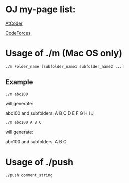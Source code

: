 # OJ my-page list: 

[AtCoder](https://atcoder.jp/users/ruanluyu)

[CodeForces](https://codeforces.com/profile/ruanluyu)

# Usage of ./m (Mac OS only)

```cmd
./m Folder_name [subfolder_name1 subfolder_name2 ...]
```
## Example 
```cmd
./m abc100
```
will generate: 

abc100 and subfolders: A B C D E F G H I J

```cmd
./m abc100 A B C
```
will generate: 

abc100 and subfolders: A B C

# Usage of ./push
```cmd
./push comment_string
```

